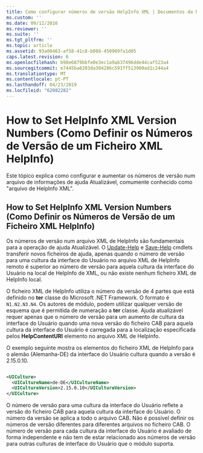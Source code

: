 ```yaml
---
title: Como configurar números de versão HelpInfo XML | Documentos da Microsoft
ms.custom: ''
ms.date: 09/12/2016
ms.reviewer: ''
ms.suite: ''
ms.tgt_pltfrm: ''
ms.topic: article
ms.assetid: 93a00463-af58-41c8-b088-450909fa1d05
caps.latest.revision: 6
ms.openlocfilehash: b98e6879bbfe0e3ec1a9ab37496dde44caf523a4
ms.sourcegitcommit: e7445ba8203da304286c591ff513900ad1c244a4
ms.translationtype: MT
ms.contentlocale: pt-PT
ms.lasthandoff: 04/23/2019
ms.locfileid: "62082282"
---
```

# <a name="how-to-set-helpinfo-xml-version-numbers"></a>How to Set HelpInfo XML Version Numbers (Como Definir os Números de Versão de um Ficheiro XML HelpInfo)

Este tópico explica como configurar e aumentar os números de versão num arquivo de informações de ajuda Atualizável, comumente conhecido como "arquivo de HelpInfo XML".

## <a name="how-to-set-helpinfo-xml-version-numbers"></a>How to Set HelpInfo XML Version Numbers (Como Definir os Números de Versão de um Ficheiro XML HelpInfo)

Os números de versão num arquivo XML de HelpInfo são fundamentais para a operação de ajuda Atualizável.
O [Update-Help](/powershell/module/Microsoft.PowerShell.Core/Update-Help) e [Save-Help](/powershell/module/Microsoft.PowerShell.Core/Save-Help) cmdlets transferir novos ficheiros de ajuda, apenas quando o número de versão para uma cultura da interface do Usuário no arquivo XML de HelpInfo remoto é superior ao número de versão para aquela cultura da interface do Usuário na local de HelpInfo de XML, ou não existe nenhum ficheiro XML de HelpInfo local.

O ficheiro XML de HelpInfo utiliza o número da versão de 4 partes que está definido no **ter** classe do Microsoft .NET Framework. O formato é `N1.N2.N3.N4`. Os autores de módulo, podem utilizar qualquer versão de esquema que é permitida de numeração a **ter** classe. Ajuda atualizável requer apenas que o número de versão para um aumento de cultura da interface do Usuário quando uma nova versão do ficheiro CAB para aquela cultura da interface do Usuário é carregada para a localização especificada pelos **HelpContentURI** elemento no arquivo XML de HelpInfo.

O exemplo seguinte mostra os elementos do ficheiro XML de HelpInfo para o alemão (Alemanha-DE) da interface do Usuário cultura quando a versão é 2.15.0.10.

```xml

<UICulture>
  <UICultureName>de-DE</UICultureName>
  <UICultureVersion>2.15.0.10</UICultureVersion>
</UICulture>
```

O número de versão para uma cultura da interface do Usuário reflete a versão do ficheiro CAB para aquela cultura da interface do Usuário. O número da versão se aplica a todo o arquivo CAB. Não é possível definir os números de versão diferentes para diferentes arquivos no ficheiro CAB. O número de versão para cada cultura da interface do Usuário é avaliado de forma independente e não tem de estar relacionado aos números de versão para outras culturas de interface do Usuário que o módulo suporta.